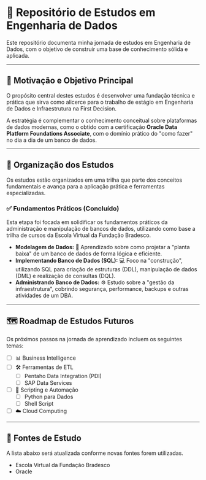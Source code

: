 # 🚀 Repositório de Estudos em Engenharia de Dados

Este repositório documenta minha jornada de estudos em Engenharia de Dados, com o objetivo de construir uma base de conhecimento sólida e aplicada.

---

## 🎯 Motivação e Objetivo Principal

O propósito central destes estudos é desenvolver uma fundação técnica e prática que sirva como alicerce para o trabalho de estágio em Engenharia de Dados e Infraestrutura na First Decision.

A estratégia é complementar o conhecimento conceitual sobre plataformas de dados modernas, como o obtido com a certificação **Oracle Data Platform Foundations Associate**, com o domínio prático do "como fazer" no dia a dia de um banco de dados.

---

## 📂 Organização dos Estudos

Os estudos estão organizados em uma trilha que parte dos conceitos fundamentais e avança para a aplicação prática e ferramentas especializadas.

### ✅ Fundamentos Práticos (Concluído)

Esta etapa foi focada em solidificar os fundamentos práticos da administração e manipulação de bancos de dados, utilizando como base a trilha de cursos da Escola Virtual da Fundação Bradesco.

- **Modelagem de Dados:** 🧠 Aprendizado sobre como projetar a "planta baixa" de um banco de dados de forma lógica e eficiente.
- **Implementando Banco de Dados (SQL):** 💻 Foco na "construção", utilizando SQL para criação de estruturas (DDL), manipulação de dados (DML) e realização de consultas (DQL).
- **Administrando Banco de Dados:** ⚙️ Estudo sobre a "gestão da infraestrutura", cobrindo segurança, performance, backups e outras atividades de um DBA.

---

## 🗺️ Roadmap de Estudos Futuros

Os próximos passos na jornada de aprendizado incluem os seguintes temas:

- [ ] 📊 Business Intelligence
- [ ] 🛠️ Ferramentas de ETL
  - [ ] Pentaho Data Integration (PDI)
  - [ ] SAP Data Services
- [ ] 🤖 Scripting e Automação
  - [ ] Python para Dados
  - [ ] Shell Script
- [ ] ☁️ Cloud Computing

---

## 📖 Fontes de Estudo

A lista abaixo será atualizada conforme novas fontes forem utilizadas.

- Escola Virtual da Fundação Bradesco
- Oracle